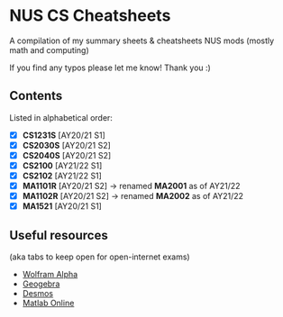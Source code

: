 # NUS CS Cheatsheets

A compilation of my summary sheets & cheatsheets NUS mods (mostly math and computing)

If you find any typos please let me know! Thank you :)

## Contents

Listed in alphabetical order: 

- [x] **CS1231S** [AY20/21 S1]
- [x] **CS2030S** [AY20/21 S2]
- [x] **CS2040S** [AY20/21 S2]
- [x] **CS2100** [AY21/22 S1]
- [x] **CS2102** [AY21/22 S1]
- [x] **MA1101R** [AY20/21 S2] -> renamed **MA2001** as of AY21/22
- [x] **MA1102R** [AY20/21 S2] -> renamed **MA2002** as of AY21/22
- [x] **MA1521** [AY20/21 S1]

## Useful resources

(aka tabs to keep open for open-internet exams)

- [Wolfram Alpha](https://www.wolframalpha.com/)
- [Geogebra](https://www.geogebra.org/calculator)
- [Desmos](https://www.desmos.com/calculator)
- [Matlab Online](https://matlab.mathworks.com/)


